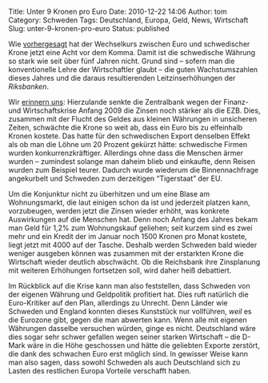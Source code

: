 Title: Unter 9 Kronen pro Euro
Date: 2010-12-22 14:06
Author: tom
Category: Schweden
Tags: Deutschland, Europa, Geld, News, Wirtschaft
Slug: unter-9-kronen-pro-euro
Status: published

Wie [vorhergesagt](http://www.fiket.de/2010/09/09/starke-krone/) hat der
Wechselkurs zwischen Euro und schwedischer Krone jetzt eine Acht vor dem
Komma. Damit ist die schwedische Währung so stark wie seit über fünf
Jahren nicht. Grund sind – sofern man die konventionelle Lehre der
Wirtschaftler glaubt – die guten Wachstumszahlen dieses Jahres und die
daraus resultierenden Leitzinserhöhungen der *Riksbanken*.

Wir [erinnern
uns](http://www.fiket.de/2009/10/24/kapitalistisches-schweden/):
Hierzulande senkte die Zentralbank wegen der Finanz- und
Wirtschaftskrise Anfang 2009 die Zinsen noch stärker als die EZB. Dies,
zusammen mit der Flucht des Geldes aus kleinen Währungen in unsicheren
Zeiten, schwächte die Krone so weit ab, dass ein Euro bis zu elfeinhalb
Kronen kostete. Das hatte für den schwedischen Export denselben Effekt
als ob man die Löhne um 20 Prozent gekürzt hätte: schwedische Firmen
wurden konkurrenzkräftiger. Allerdings ohne dass die Menschen ärmer
wurden – zumindest solange man daheim blieb und einkaufte, denn Reisen
wurden zum Beispiel teurer. Dadurch wurde wiederum die Binnennachfrage
angekurbelt und Schweden zum derzeitigen “Tigerstaat” der EU.

Um die Konjunktur nicht zu überhitzen und um eine Blase am
Wohnungsmarkt, die laut einigen schon da ist und jederzeit platzen kann,
vorzubeugen, werden jetzt die Zinsen wieder erhöht, was konkrete
Auswirkungen auf die Menschen hat. Denn noch Anfang des Jahres bekam man
Geld für 1,2% zum Wohnungskauf geliehen; seit kurzem sind es zwei mehr
und ein Kredit der im Januar noch 1500 Kronen pro Monat kostete, liegt
jetzt mit 4000 auf der Tasche. Deshalb werden Schweden bald wieder
weniger ausgeben können was zusammen mit der erstarkten Krone die
Wirtschaft wieder deutlich abschwächt. Ob die Reichsbank ihre
Zinsplanung mit weiteren Erhöhungen fortsetzen soll, wird daher heiß
debattiert.

Im Rückblick auf die Krise kann man also feststellen, dass Schweden von
der eigenen Währung und Geldpolitik profitiert hat. Dies ruft natürlich
die Euro-Kritiker auf den Plan, allerdings zu Unrecht. Denn Länder wie
Schweden und England konnten dieses Kunststück nur vollführen, *weil* es
die Eurozone gibt, gegen die man abwerten kann. Wenn alle mit eigenen
Währungen dasselbe versuchen würden, ginge es nicht. Deutschland wäre
dies sogar sehr schwer gefallen wegen seiner starken Wirtschaft – die
D-Mark wäre in die Höhe geschossen und hätte die geliebten Exporte
zerstört, die dank des schwachen Euro erst möglich sind. In gewisser
Weise kann man also sagen, dass sowohl Schweden als auch Deutschland
sich zu Lasten des restlichen Europa Vorteile verschafft haben.

